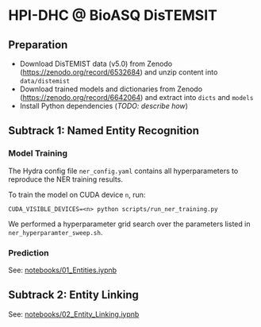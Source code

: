 # HPI-DHC @ BioASQ DisTEMSIT

## Preparation

- Download DisTEMIST data (v5.0) from Zenodo (https://zenodo.org/record/6532684) and unzip content into `data/distemist`
- Download trained models and dictionaries from Zenodo (https://zenodo.org/record/6642064) and extract into `dicts` and `models`
- Install Python dependencies (*TODO: describe how*)

## Subtrack 1: Named Entity Recognition

### Model Training

The Hydra config file `ner_config.yaml` contains all hyperparameters to reproduce the NER training results.

To train the model on CUDA device `n`, run:

`CUDA_VISIBLE_DEVICES=<n> python scripts/run_ner_training.py`

We performed a hyperparameter grid search over the parameters listed in `ner_hyperparamter_sweep.sh`. 

### Prediction

See: [notebooks/01_Entities.iypnb](notebooks/01_Entities.iypnb)

## Subtrack 2: Entity Linking

See: [notebooks/02_Entity_Linking.iypnb](notebooks/02_Entity_Linking.iypnb)